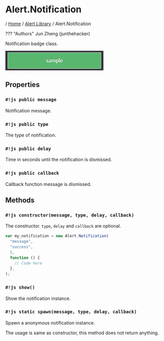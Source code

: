 # Alert.Notification

/ [Home](../../../) / [Alert Library](../overview) / Alert.Notification

??? "Authors"
Jun Zheng (junthehacker)

Notification badge class.

![](../../images/notification.png)

## Properties

### `#!js public message`

Notification message.

### `#!js public type`

The type of notification.

### `#!js public delay`

Time in seconds until the notification is dismissed.

### `#!js public callback`

Callback function message is dismissed.

## Methods

### `#!js constructor(message, type, delay, callback)`

The constructor. `type`, `delay` and `callback` are optional.

```javascript
var my_notification = new Alert.Notification(
  "message",
  "success",
  5,
  function () {
    // Code here
  },
);
```

### `#!js show()`

Show the notification instance.

### `#!js static spawn(message, type, delay, callback)`

Spawn a anonymous notification instance.

The usage is same as constructor, this method does not return anything.
